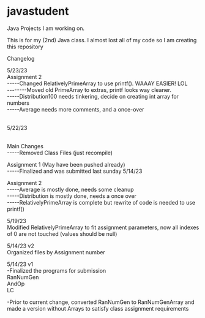 # javastudent
Java Projects I am working on. 

This is for my (2nd) Java class. I almost lost all of my code so I am creating this repository

Changelog <br>

5/23/23 <br>
Assignment 2 <br>
-----Changed RelativelyPrimeArray to use printf(). WAAAY EASIER! LOL<br>
--------Moved old PrimeArray to extras, printf looks way cleaner.<br>
-----Distribution100 needs tinkering, decide on creating int array for numbers<br>
-----Average needs more comments, and a once-over<br><br>

5/22/23 <br><br>

Main Changes<br>
-----Removed Class Files (just recompile)<br>

Assignment 1 (May have been pushed already)<br>
-----Finalized and was submitted last sunday 5/14/23<br>

Assignment 2 <br>
-----Average is mostly done, needs some cleanup<br>
-----Distribution is mostly done, needs a once over<br>
-----RelativelyPrimeArray is complete but rewrite of code is needed to use printf()<br>

5/19/23<br>
Modified RelativelyPrimeArray to fit assignment parameters, now all indexes of 0 are not touched (values should be null)<br>

5/14/23 v2<br>
Organized files by Assignment number<br>

5/14/23 v1<br>
-Finalized the programs for submission<br>
RanNumGen <br>
AndOp<br>
LC <br>
	
-Prior to current change, converted RanNumGen to RanNumGenArray and made a version without Arrays to satisfy class assignment requirements
